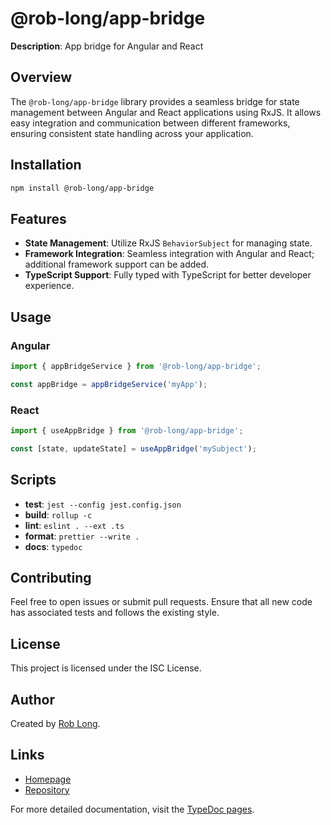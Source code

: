 # @rob-long/app-bridge

**Description**: App bridge for Angular and React

## Overview

The `@rob-long/app-bridge` library provides a seamless bridge for state management between Angular and React applications using RxJS. It allows easy integration and communication between different frameworks, ensuring consistent state handling across your application.

## Installation

```bash
npm install @rob-long/app-bridge
```

## Features

- **State Management**: Utilize RxJS `BehaviorSubject` for managing state.
- **Framework Integration**: Seamless integration with Angular and React; additional framework support can be added.
- **TypeScript Support**: Fully typed with TypeScript for better developer experience.

## Usage

### Angular

```typescript
import { appBridgeService } from '@rob-long/app-bridge';

const appBridge = appBridgeService('myApp');
```

### React

```typescript
import { useAppBridge } from '@rob-long/app-bridge';

const [state, updateState] = useAppBridge('mySubject');
```

## Scripts

- **test**: `jest --config jest.config.json`
- **build**: `rollup -c`
- **lint**: `eslint . --ext .ts`
- **format**: `prettier --write .`
- **docs**: `typedoc`

## Contributing

Feel free to open issues or submit pull requests. Ensure that all new code has associated tests and follows the existing style.

## License

This project is licensed under the ISC License.

## Author

Created by [Rob Long](mailto:roblong@gmail.com).

## Links

- [Homepage](https://rob-long.github.io/app-bridge/modules.html)
- [Repository](https://github.com/rob-long/app-bridge)

For more detailed documentation, visit the [TypeDoc pages](https://rob-long.github.io/app-bridge/modules.html).
